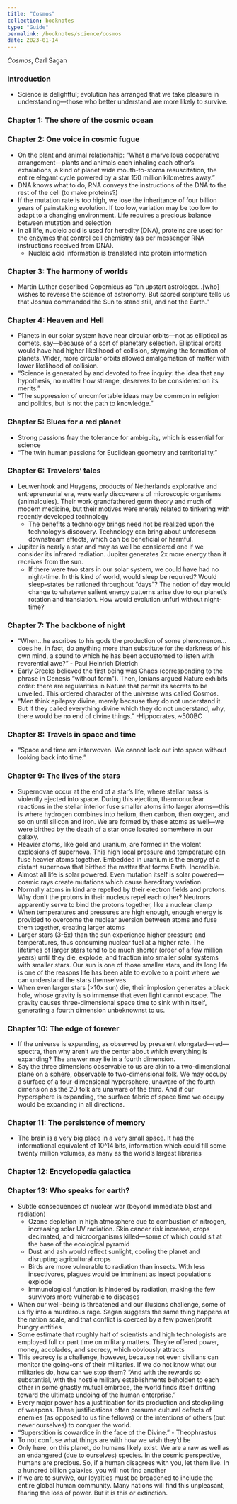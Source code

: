 ```yaml
---
title: "Cosmos"
collection: booknotes
type: "Guide"
permalink: /booknotes/science/cosmos
date: 2023-01-14
---
```


*Cosmos*, Carl Sagan
### Introduction
*	Science is delightful; evolution has arranged that we take pleasure in understanding—those who better understand are more likely to survive.
### Chapter 1: The shore of the cosmic ocean
### Chapter 2: One voice in cosmic fugue
*	On the plant and animal relationship: “What a marvellous cooperative arrangement—plants and animals each inhaling each other’s exhalations, a kind of planet wide mouth-to-stoma resuscitation, the entire elegant cycle powered by a star 150 million kilometres away.”
*	DNA knows what to do, RNA conveys the instructions of the DNA to the rest of the cell (to make proteins?)
*	If the mutation rate is too high, we lose the inheritance of four billion years of painstaking evolution. If too low, variation may be too low to adapt to a changing environment. Life requires a precious balance between mutation and selection
*	In all life, nucleic acid is used for heredity (DNA), proteins are used for the enzymes that control cell chemistry (as per messenger RNA instructions received from DNA).
    * Nucleic acid information is translated into protein information
### Chapter 3: The harmony of worlds
*	Martin Luther described Copernicus as “an upstart astrologer…[who] wishes to reverse the science of astronomy. But sacred scripture tells us that Joshua commanded the Sun to stand still, and not the Earth.”
### Chapter 4: Heaven and Hell
*	Planets in our solar system have near circular orbits—not as elliptical as comets, say—because of a sort of planetary selection. Elliptical orbits would have had higher likelihood of collision, stymying the formation of planets. Wider, more circular orbits allowed amalgamation of matter with lower likelihood of collision.
*	“Science is generated by and devoted to free inquiry: the idea that any hypothesis, no matter how strange, deserves to be considered on its merits.”
*	“The suppression of uncomfortable ideas may be common in religion and politics, but is not the path to knowledge.”
### Chapter 5: Blues for a red planet
*	Strong passions fray the tolerance for ambiguity, which is essential for science
*	“The twin human passions for Euclidean geometry and territoriality.”
### Chapter 6: Travelers’ tales
*	Leuwenhook and Huygens, products of Netherlands explorative and entrepreneurial era, were early discoverers of microscopic organisms (animalcules). Their work grandfathered germ theory and much of modern medicine, but their motives were merely related to tinkering with recently developed technology
    * The benefits a technology brings need not be realized upon the technology’s discovery. Technology can bring about unforeseen downstream effects, which can be beneficial or harmful.
*	Jupiter is nearly a star and may as well be considered one if we consider its infrared radiation. Jupiter generates 2x more energy than it receives from the sun.
    * If there were two stars in our solar system, we could have had no night-time. In this kind of world, would sleep be required? Would sleep-states be rationed throughout “days”? The notion of day would change to whatever salient energy patterns arise due to our planet’s rotation and translation. How would evolution unfurl without night-time?
### Chapter 7: The backbone of night
*	“When…he ascribes to his gods the production of some phenomenon…does he, in fact, do anything more than substitute for the darkness of his own mind, a sound to which he has been accustomed to listen with reverential awe?” - Paul Heinrich Dietrich
*	Early Greeks believed the first being was Chaos (corresponding to the phrase in Genesis “without form”). Then, Ionians argued Nature exhibits order: there are regularities in Nature that permit its secrets to be unveiled. This ordered character of the universe was called Cosmos.
*	“Men think epilepsy divine, merely because they do not understand it. But if they called everything divine which they do not understand, why, there would be no end of divine things.” -Hippocrates, ~500BC
### Chapter 8: Travels in space and time
*	“Space and time are interwoven. We cannot look out into space without looking back into time.”
### Chapter 9: The lives of the stars
*	Supernovae occur at the end of a star’s life, where stellar mass is violently ejected into space. During this ejection, thermonuclear reactions in the stellar interior fuse smaller atoms into larger atoms—this is where hydrogen combines into helium, then carbon, then oxygen, and so on until silicon and iron. We are formed by these atoms as well—we were birthed by the death of a star once located somewhere in our galaxy.
*	Heavier atoms, like gold and uranium, are formed in the violent explosions of supernova. This high local pressure and temperature can fuse heavier atoms together. Embedded in uranium is the energy of a distant supernova that birthed the matter that forms Earth. Incredible.
*	Almost all life is solar powered. Even mutation itself is solar powered—cosmic rays create mutations which cause hereditary variation
*	Normally atoms in kind are repelled by their electron fields and protons. Why don’t the protons in their nucleus repel each other? Neutrons apparently serve to bind the protons together, like a nuclear clamp
*	When temperatures and pressures are high enough, enough energy is provided to overcome the nuclear aversion between atoms and fuse them together, creating larger atoms
*	Larger stars (3-5x) than the sun experience higher pressure and temperatures, thus consuming nuclear fuel at a higher rate. The lifetimes of larger stars tend to be much shorter (order of a few million years) until they die, explode, and fraction into smaller solar systems with smaller stars. Our sun is one of those smaller stars, and its long life is one of the reasons life has been able to evolve to a point where we can understand the stars themselves.
*	When even larger stars (>10x sun) die, their implosion generates a black hole, whose gravity is so immense that even light cannot escape. The gravity causes three-dimensional space time to sink within itself, generating a fourth dimension unbeknownst to us.
### Chapter 10: The edge of forever
*	If the universe is expanding, as observed by prevalent elongated—red—spectra, then why aren’t we the center about which everything is expanding? The answer may lie in a fourth dimension.
*	Say the three dimensions observable to us are akin to a two-dimensional plane on a sphere, observable to two-dimensional folk. We may occupy a surface of a four-dimensional hypersphere, unaware of the fourth dimension as the 2D folk are unaware of the third. And if our hypersphere is expanding, the surface fabric of space time we occupy would be expanding in all directions.
### Chapter 11: The persistence of memory
*	The brain is a very big place in a very small space. It has the informational equivalent of 10^14 bits, information which could fill some twenty million volumes, as many as the world’s largest libraries
### Chapter 12: Encyclopedia galactica
### Chapter 13: Who speaks for earth?
*	Subtle consequences of nuclear war (beyond immediate blast and radiation)
    * Ozone depletion in high atmosphere due to combustion of nitrogen, increasing solar UV radiation. Skin cancer risk increase, crops decimated, and microorganisms killed—some of which could sit at the base of the ecological pyramid
    * Dust and ash would reflect sunlight, cooling the planet and disrupting agricultural crops
    * Birds are more vulnerable to radiation than insects. With less insectivores, plagues would be imminent as insect populations explode
    * Immunological function is hindered by radiation, making the few survivors more vulnerable to diseases
*	When our well-being is threatened and our illusions challenge, some of us fly into a murderous rage. Sagan suggests the same thing happens at the nation scale, and that conflict is coerced by a few power/profit hungry entities
*	Some estimate that roughly half of scientists and high technologists are employed full or part time on military matters. They’re offered power, money, accolades, and secrecy, which obviously attracts
*	This secrecy is a challenge, however, because not even civilians can monitor the going-ons of their militaries. If we do not know what our militaries do, how can we stop them? “And with the rewards so substantial, with the hostile military establishments beholden to each other in some ghastly mutual embrace, the world finds itself drifting toward the ultimate undoing of the human enterprise.”
*	Every major power has a justification for its production and stockpiling of weapons. These justifications often presume cultural defects of enemies (as opposed to us fine fellows) or the intentions of others (but never ourselves) to conquer the world.
*	“Superstition is cowardice in the face of the Divine.” - Theophrastus
*	To not confuse what things are with how we wish they’d be
*	Only here, on this planet, do humans likely exist. We are a raw as well as an endangered (due to ourselves) species. In the cosmic perspective, humans are precious. So, if a human disagrees with you, let them live. In a hundred billion galaxies, you will not find another
*	If we are to survive, our loyalties must be broadened to include the entire global human community. Many nations will find this unpleasant, fearing the loss of power. But it is this or extinction.
